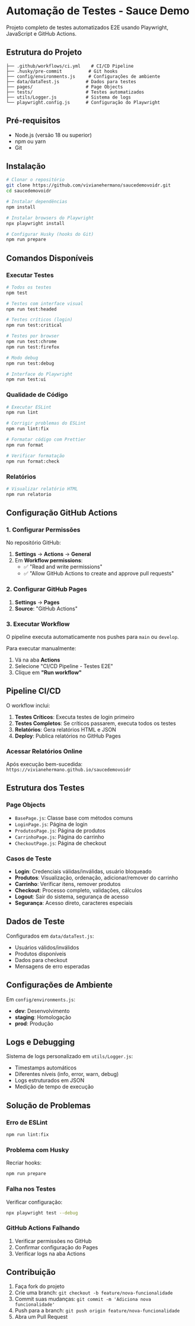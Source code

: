# Automação de Testes - Sauce Demo

Projeto completo de testes automatizados E2E usando Playwright, JavaScript e GitHub Actions.

## Estrutura do Projeto

```
├── .github/workflows/ci.yml    # CI/CD Pipeline
├── .husky/pre-commit          # Git hooks
├── config/environments.js     # Configurações de ambiente
├── data/dataTest.js          # Dados para testes
├── pages/                    # Page Objects
├── tests/                    # Testes automatizados
├── utils/Logger.js           # Sistema de logs
└── playwright.config.js      # Configuração do Playwright
```

## Pré-requisitos

- Node.js (versão 18 ou superior)
- npm ou yarn
- Git

## Instalação

```bash
# Clonar o repositório
git clone https://github.com/vivianehermano/saucedemovoidr.git
cd saucedemovoidr

# Instalar dependências
npm install

# Instalar browsers do Playwright
npx playwright install

# Configurar Husky (hooks do Git)
npm run prepare
```

## Comandos Disponíveis

### Executar Testes

```bash
# Todos os testes
npm test

# Testes com interface visual
npm run test:headed

# Testes críticos (login)
npm run test:critical

# Testes por browser
npm run test:chrome
npm run test:firefox

# Modo debug
npm run test:debug

# Interface do Playwright
npm run test:ui
```

### Qualidade de Código

```bash
# Executar ESLint
npm run lint

# Corrigir problemas do ESLint
npm run lint:fix

# Formatar código com Prettier
npm run format

# Verificar formatação
npm run format:check
```

### Relatórios

```bash
# Visualizar relatório HTML
npm run relatorio
```

## Configuração GitHub Actions

### 1. Configurar Permissões

No repositório GitHub:

1. **Settings** → **Actions** → **General**
2. Em **Workflow permissions**:
   - ✅ "Read and write permissions"
   - ✅ "Allow GitHub Actions to create and approve pull requests"

### 2. Configurar GitHub Pages

1. **Settings** → **Pages**
2. **Source**: "GitHub Actions"

### 3. Executar Workflow

O pipeline executa automaticamente nos pushes para `main` ou `develop`.

Para executar manualmente:

1. Vá na aba **Actions**
2. Selecione "CI/CD Pipeline - Testes E2E"
3. Clique em **"Run workflow"**

## Pipeline CI/CD

O workflow inclui:

1. **Testes Críticos**: Executa testes de login primeiro
2. **Testes Completos**: Se críticos passarem, executa todos os testes
3. **Relatórios**: Gera relatórios HTML e JSON
4. **Deploy**: Publica relatórios no GitHub Pages

### Acessar Relatórios Online

Após execução bem-sucedida: `https://vivianehermano.github.io/saucedemovoidr`

## Estrutura dos Testes

### Page Objects

- `BasePage.js`: Classe base com métodos comuns
- `LoginPage.js`: Página de login
- `ProdutosPage.js`: Página de produtos
- `CarrinhoPage.js`: Página do carrinho
- `CheckoutPage.js`: Página de checkout

### Casos de Teste

- **Login**: Credenciais válidas/inválidas, usuário bloqueado
- **Produtos**: Visualização, ordenação, adicionar/remover do carrinho
- **Carrinho**: Verificar itens, remover produtos
- **Checkout**: Processo completo, validações, cálculos
- **Logout**: Sair do sistema, segurança de acesso
- **Segurança**: Acesso direto, caracteres especiais

## Dados de Teste

Configurados em `data/dataTest.js`:

- Usuários válidos/inválidos
- Produtos disponíveis
- Dados para checkout
- Mensagens de erro esperadas

## Configurações de Ambiente

Em `config/environments.js`:

- **dev**: Desenvolvimento
- **staging**: Homologação
- **prod**: Produção

## Logs e Debugging

Sistema de logs personalizado em `utils/Logger.js`:

- Timestamps automáticos
- Diferentes níveis (info, error, warn, debug)
- Logs estruturados em JSON
- Medição de tempo de execução

## Solução de Problemas

### Erro de ESLint

```bash
npm run lint:fix
```

### Problema com Husky

Recriar hooks:

```bash
npm run prepare
```

### Falha nos Testes

Verificar configuração:

```bash
npx playwright test --debug
```

### GitHub Actions Falhando

1. Verificar permissões no GitHub
2. Confirmar configuração do Pages
3. Verificar logs na aba Actions

## Contribuição

1. Faça fork do projeto
2. Crie uma branch: `git checkout -b feature/nova-funcionalidade`
3. Commit suas mudanças: `git commit -m 'Adiciona nova funcionalidade'`
4. Push para a branch: `git push origin feature/nova-funcionalidade`
5. Abra um Pull Request
